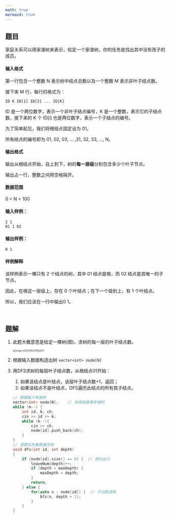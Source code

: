 ```yaml
---
math: true
mermaid: true
---
```



## 题目

家庭关系可以用家谱树来表示，给定一个家谱树，你的任务是找出其中没有孩子的成员。

#### 输入格式

第一行包含一个整数 N 表示树中结点总数以及一个整数 M 表示非叶子结点数。

接下来 M 行，每行的格式为：

```
ID K ID[1] ID[2] ... ID[K]
```

ID 是一个两位数字，表示一个非叶子结点编号，K 是一个整数，表示它的子结点数，接下来的 K 个 ID[i]  也是两位数字，表示一个子结点的编号。

为了简单起见，我们将根结点固定设为 01。

所有结点的编号即为 01, 02, 03, … ,31, 32, 33, …, N。

#### 输出格式

输出从根结点开始，自上到下，树的**每一层级**分别包含多少个叶子节点。

输出占一行，整数之间用空格隔开。

#### 数据范围

0 < N < 100

#### 输入样例：

```
2 1
01 1 02
```

#### 输出样例：

```
0 1
```

#### 样例解释

该样例表示一棵只有 2 个结点的树，其中 01 结点是根，而 02 结点是其唯一的子节点。

因此，在根这一层级上，存在 0 个叶结点；在下一个级别上，有 1 个叶结点。

所以，我们应该在一行中输出0 1。

<br>

## 题解

1. 此题大概意思是给定一棵树(图)，求树的每一层的叶子结点数。

     <img src="https://cdn.jsdelivr.net/gh/yzngo/picture/img/202205151907118.png" alt="image-20210410201942871" style="zoom:50%;" />

2. 根据输入数据构造出树 `vector<int> node[N]`

3. 用DFS求树的每层叶子结点数，从根结点01开始：

    1. 如果该结点是叶结点，该层叶子结点数+1，返回；
    2. 如果该结点不是叶结点，DFS遍历此结点的所有孩子结点。

    ```c++
    // 根据输入构造树
    vector<int> node[N];    // 采用临接表存储树
    while (m--) {
        int id, k, ch;
        cin >> id >> k;
        while (k--){
            cin >> ch;
            node[id].push_back(ch);
        }
    }
    // 深度优先搜索遍历树
    void dfs(int id, int depth)
    {
        if (node[id].size() == 0) {  // 递归出口
            leaveNum[depth]++;
            if (depth > maxDepth) {
                maxDepth = depth;
            }
            return;
        } else {
            for(auto n : node[id]) {  // 子问题调用
                bfs(n, depth + 1);
            }
        }
    }
    ```

    
